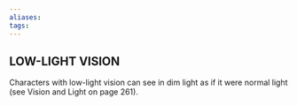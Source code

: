 ```yaml
---
aliases: 
tags: 
---
```

## LOW-LIGHT VISION

Characters with low-light vision can see in dim light as if it were normal light (see Vision and Light on page 261).